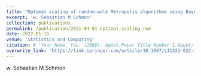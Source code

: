```yaml
---
title: "Optimal scaling of random-walk Metropolis algorithms using Bayesian large-sample asymptotics"
excerpt: 'w. Sebastian M Schmon'
collection: publications
permalink: /publication/2021-04-01-optimal-scaling-rwm
date: 2022-01-15
venue: 'Statistics and Computing'
citation: # 'Your Name, You. (2009). &quot;Paper Title Number 1.&quot; <i>Journal 1</i>. 1(1).'
overwrite_link: 'https://link.springer.com/article/10.1007/s11222-022-10080-8'
---
```

w. Sebastian M Schmon